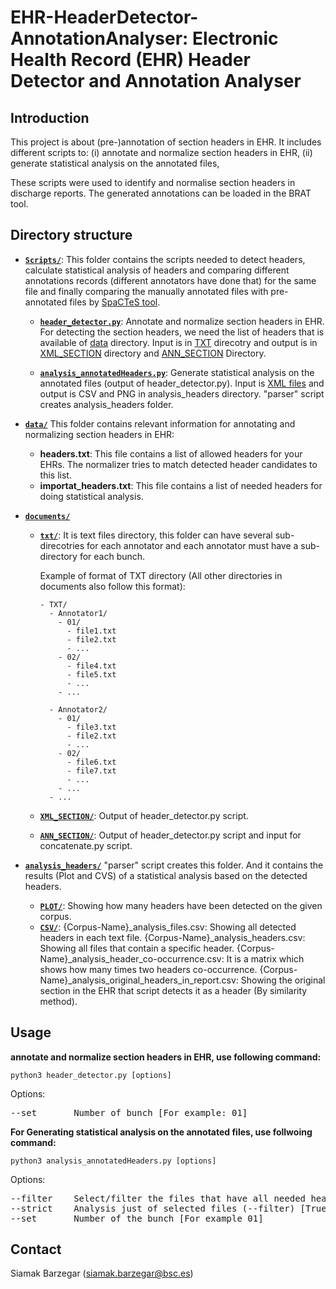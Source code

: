 # EHR-HeaderDetector-AnnotationAnalyser: Electronic Health Record (EHR) Header Detector and Annotation Analyser #



## Introduction

This project is about (pre-)annotation of section headers in EHR. It includes different scripts to: 
(i) annotate and normalize section headers in EHR, 
(ii) generate statistical analysis on the annotated files, 

These scripts were used to identify and normalise section headers in discharge reports. 
The generated annotations can be loaded in the BRAT tool.


## Directory structure

- [**`Scripts/`**](Scripts/): 
This folder contains the scripts needed to detect headers, calculate statistical analysis of headers 
and comparing different annotations records (different annotators have done that) for the same file
and finally comparing the manually annotated files with pre-annotated files by [SpaCTeS tool](https://github.com/siabar/SpaCTeS).

  - [**`header_detector.py`**](Scripts/header_detector.py): Annotate and normalize section headers in EHR. 
    For detecting the section headers, we need the list of headers that is available of [data](data/) directory. 
    Input is in [TXT](documents/TXT) direcotry and 
    output is in [XML_SECTION](documents/XML_SECTION) directory and [ANN_SECTION](documents/ANN_SECTION) Directory.

  - [**`analysis_annotatedHeaders.py`**](Scripts/analysis_annotatedHeaders.py): Generate statistical analysis on the annotated files (output of header_detector.py).
    Input is [XML files](documents/XML_SECTION) and output is CSV and PNG in analysis_headers directory.
    "parser" script creates analysis_headers folder.
    
- [**`data/`**](data/)
This folder contains relevant information for annotating and normalizing section headers in EHR:

  - **headers.txt**: This file contains a list of allowed headers for your EHRs. 
	The normalizer tries to match detected header candidates to this list.
  - **importat_headers.txt**: This file contains a list of needed headers for doing statistical analysis.

- [**`documents/`**](documents/)
  - [**`txt/`**](documents/txt/): It is text files directory, this folder can have several sub-direcotries for each annotator
    and each annotator must have a sub-directory for each bunch.

    Example of format of TXT directory (All other directories in documents also follow this format):
    ```
    - TXT/
      - Annotator1/
        - 01/
          - file1.txt
          - file2.txt
          - ...
        - 02/
          - file4.txt
          - file5.txt
          - ...
        - ...

      - Annotator2/
        - 01/
          - file3.txt
          - file2.txt
          - ...
        - 02/
          - file6.txt
          - file7.txt
          - ...
        - ...
      - ...
    ```

  - [**`XML_SECTION/`**](documents/XML_SECTION/): Output of header_detector.py script.
  - [**`ANN_SECTION/`**](documents/ANN_SECTION/): Output of header_detector.py script and input for concatenate.py script.

- [**`analysis_headers/`**](analysis_headers/)
"parser" script creates this folder.
And it contains the results (Plot and CVS) of a statistical analysis based on the detected headers.
  -  [**`PLOT/`**](analysis_headers/PLOT/):
    Showing how many headers have been detected on the given corpus.
  -  [**`CSV/`**](analysis_headers/CSV/):
    {Corpus-Name}_analysis_files.csv: Showing all detected headers in each text file. 
    {Corpus-Name}_analysis_headers.csv: Showing all files that contain a specific header. 
    {Corpus-Name}_analysis_header_co-occurrence.csv: It is a matrix which shows how many times two headers co-occurrence.
    {Corpus-Name}_analysis_original_headers_in_report.csv: Showing the original section in the EHR that script detects it as a header (By similarity method).

## Usage

**annotate and normalize section headers in EHR, use following command:**

    python3 header_detector.py [options] 

Options:
<pre>
--set       Number of bunch [For example: 01]
</pre>


**For Generating statistical analysis on the annotated files, use follwoing command:**

    python3 analysis_annotatedHeaders.py [options] 

Options:
<pre>
--filter    Select/filter the files that have all needed headers (importat_headers.txt in Data directory) [True/False]
--strict    Analysis just of selected files (--filter) [True/False]
--set       Number of the bunch [For example 01]
</pre>


## Contact

Siamak Barzegar (siamak.barzegar@bsc.es)
